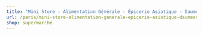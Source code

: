 ```yaml
---
title: "Mini Store - Alimentation Générale - Épicerie Asiatique - Daumesnil"
url: /paris/mini-store-alimentation-generale-epicerie-asiatique-daumesnil/
shop: supermarché
---
```

